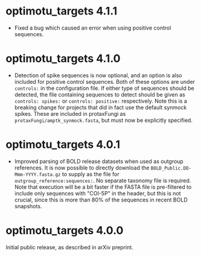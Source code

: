 # optimotu_targets 4.1.1

- Fixed a bug which caused an error when using positive control sequences.

# optimotu_targets 4.1.0

- Detection of spike sequences is now optional, and an option is also included
  for positive control sequences.  Both of these options are under `controls:`
  in the configuration file.  If either type of sequences should be detected,
  the file containing sequences to detect should be given as `controls: spikes:`
  or `controls: positive:` respectively. Note this is a breaking change for
  projects that did in fact use the default synmock spikes. These are included
  in protaxFungi as `protaxFungi/amptk_synmock.fasta`, but must now be
  explicitly specified.

# optimotu_targets 4.0.1

- Improved parsing of BOLD release datasets when used as outgroup references.
  It is now possible to directly download the `BOLD_Public.DD-Mmm-YYYY.fasta.gz`
  to supply as the file for `outgroup_reference:sequences:`. No separate
  taxonomy file is required. Note that execution will be a bit faster if the
  FASTA file is pre-filtered to include only sequences with "COI-5P" in the
  header, but this is not crucial, since this is more than 80% of the
  sequences in recent BOLD snapshots.

# optimotu_targets 4.0.0

Initial public release, as described in arXiv preprint.
